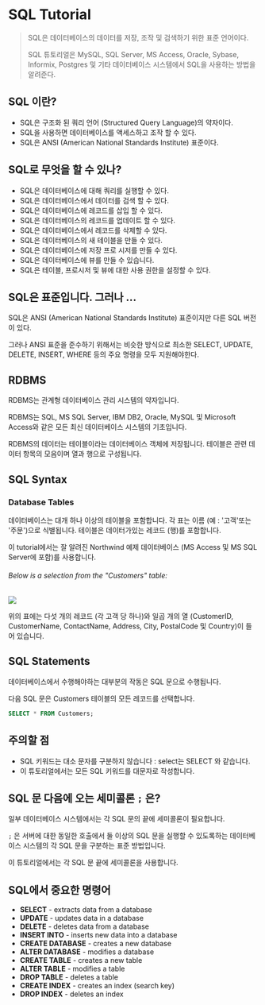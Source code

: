# SQL Tutorial

>SQL은 데이터베이스의 데이터를 저장, 조작 및 검색하기 위한 표준 언어이다. 
>
>SQL 튜토리얼은 MySQL, SQL Server, MS Access, Oracle, Sybase, Informix, Postgres 및 기타 데이터베이스 시스템에서 SQL을 사용하는 방법을 알려준다.


## SQL 이란?

- SQL은 구조화 된 쿼리 언어 (Structured Query Language)의 약자이다. 
- SQL을 사용하면 데이터베이스를 액세스하고 조작 할 수 있다. 
- SQL은 ANSI (American National Standards Institute) 표준이다.

## SQL로 무엇을 할 수 있나?

- SQL은 데이터베이스에 대해 쿼리를 실행할 수 있다. 
- SQL은 데이터베이스에서 데이터를 검색 할 수 있다. 
- SQL은 데이터베이스에 레코드를 삽입 할 수 있다. 
- SQL은 데이터베이스의 레코드를 업데이트 할 수 있다. 
- SQL은 데이터베이스에서 레코드를 삭제할 수 있다. 
- SQL은 데이터베이스의 새 테이블을 만들 수 있다.
- SQL은 데이터베이스에 저장 프로 시저를 만들 수 있다. 
- SQL은 데이터베이스에 뷰를 만들 수 있습니다. 
- SQL은 테이블, 프로시저 및 뷰에 대한 사용 권한을 설정할 수 있다.


## SQL은 표준입니다. 그러나 ... 

SQL은 ANSI (American National Standards Institute) 표준이지만 다른 SQL 버전이 있다. 

그러나 ANSI 표준을 준수하기 위해서는 비슷한 방식으로 최소한 SELECT, UPDATE, DELETE, INSERT, WHERE 등의 주요 명령을 모두 지원해야한다.

## RDBMS 

RDBMS는 관계형 데이터베이스 관리 시스템의 약자입니다. 

RDBMS는 SQL, MS SQL Server, IBM DB2, Oracle, MySQL 및 Microsoft Access와 같은 모든 최신 데이터베이스 시스템의 기초입니다. 

RDBMS의 데이터는 테이블이라는 데이터베이스 객체에 저장됩니다. 테이블은 관련 데이터 항목의 모음이며 열과 행으로 구성됩니다. 

## SQL Syntax

### Database Tables

데이터베이스는 대개 하나 이상의 테이블을 포함합니다. 각 표는 이름 (예 : '고객'또는 '주문')으로 식별됩니다. 테이블은 데이터가있는 레코드 (행)를 포함합니다. 

이 tutorial에서는 잘 알려진 Northwind 예제 데이터베이스 (MS Access 및 MS SQL Server에 포함)를 사용합니다.

###### Below is a selection from the "Customers" table:


![](///Users/janggunhee/projects/md-file/sql-md/images/sql-sample.png)

위의 표에는 다섯 개의 레코드 (각 고객 당 하나)와 일곱 개의 열 (CustomerID, CustomerName, ContactName, Address, City, PostalCode 및 Country)이 들어 있습니다.

## SQL Statements

데이터베이스에서 수행해야하는 대부분의 작동은 SQL 문으로 수행됩니다. 

다음 SQL 문은 Customers 테이블의 모든 레코드를 선택합니다.


```sql
SELECT * FROM Customers;
```

## 주의할 점 

- SQL 키워드는 대소 문자를 구분하지 않습니다 : select는 SELECT 와 같습니다.
- 이 튜토리얼에서는 모든 SQL 키워드를 대문자로 작성합니다.

## SQL 문 다음에 오는 세미콜론 `;` 은? 

일부 데이터베이스 시스템에서는 각 SQL 문의 끝에 세미콜론이 필요합니다. 

`;` 은 서버에 대한 동일한 호출에서 둘 이상의 SQL 문을 실행할 수 있도록하는 데이터베이스 시스템의 각 SQL 문을 구분하는 표준 방법입니다. 

이 튜토리얼에서는 각 SQL 문 끝에 세미콜론을 사용합니다.

## SQL에서 중요한 명령어

- **SELECT** - extracts data from a database
- **UPDATE** - updates data in a database
- **DELETE** - deletes data from a database
- **INSERT INTO** - inserts new data into a database
- **CREATE DATABASE** - creates a new database
- **ALTER DATABASE** - modifies a database
- **CREATE TABLE** - creates a new table
- **ALTER TABLE** - modifies a table
- **DROP TABLE** - deletes a table
- **CREATE INDEX** - creates an index (search key)
- **DROP INDEX** - deletes an index


